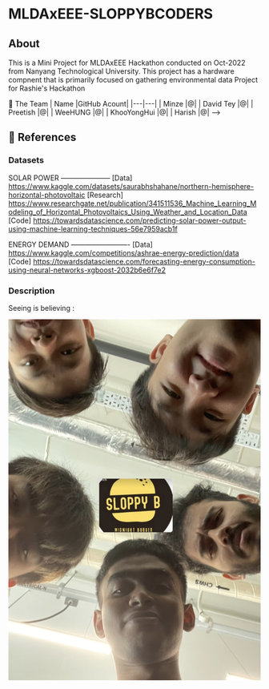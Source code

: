 # MLDAxEEE-SLOPPYBCODERS


## About

This is a Mini Project for MLDAxEEE Hackathon conducted on Oct-2022 from Nanyang Technological University.
This project has a hardware compnent that is primarily focused on gathering environmental data
Project for Rashie's Hackathon


🧠 The Team
| Name                   |GitHub Acount|
|---|---|
| Minze |@|
| David Tey |@|
| Preetish |@|
| WeeHUNG |@|
| KhooYongHui |@|
| Harish |@| -->



## 📖 References


### Datasets

SOLAR POWER
———————
[Data] https://www.kaggle.com/datasets/saurabhshahane/northern-hemisphere-horizontal-photovoltaic
[Research] https://www.researchgate.net/publication/341511536_Machine_Learning_Modeling_of_Horizontal_Photovoltaics_Using_Weather_and_Location_Data
[Code] https://towardsdatascience.com/predicting-solar-power-output-using-machine-learning-techniques-56e7959acb1f


ENERGY DEMAND 
————————-
[Data] https://www.kaggle.com/competitions/ashrae-energy-prediction/data
[Code] https://towardsdatascience.com/forecasting-energy-consumption-using-neural-networks-xgboost-2032b6e6f7e2

### Description


Seeing is believing :
 
![landing](./Assets/team.jpg)
